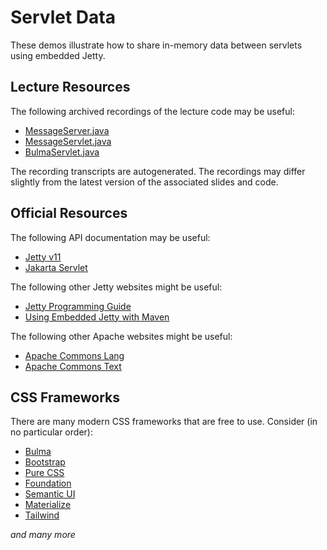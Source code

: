 Servlet Data
=================================================

These demos illustrate how to share in-memory data between servlets using embedded Jetty.

## Lecture Resources ##

The following archived recordings of the lecture code may be useful:

  - [MessageServer.java](https://drive.google.com/file/d/1AhKibA6CMpro8BI7IsmTnRPCmj_kkube/view?usp=sharing)
  - [MessageServlet.java](https://drive.google.com/file/d/19NR1YdmY1MWH8OH3A0zRypiCSPnBSfCg/view?usp=sharing)
  - [BulmaServlet.java](https://drive.google.com/file/d/1Tg5XcUStSyEAuzaEQ1Da6C66ExpxA2Lc/view?usp=sharing)

The recording transcripts are autogenerated. The recordings may differ slightly from the latest version of the associated slides and code.

## Official Resources ##

The following API documentation may be useful:

  - [Jetty v11](https://www.eclipse.org/jetty/javadoc/jetty-11/)
  - [Jakarta Servlet](https://javadoc.io/doc/jakarta.servlet/jakarta.servlet-api/latest/)

The following other Jetty websites might be useful:

  - [Jetty Programming Guide](https://www.eclipse.org/jetty/documentation/jetty-11/programming-guide/index.html)
  - [Using Embedded Jetty with Maven](https://www.eclipse.org/jetty/documentation/jetty-11/programming-guide/index.html#configuring-embedded-jetty-with-maven)

The following other Apache websites might be useful:

  - [Apache Commons Lang](https://commons.apache.org/proper/commons-lang/)
  - [Apache Commons Text](https://commons.apache.org/proper/commons-text/) 

## CSS Frameworks

There are many modern CSS frameworks that are free to use. Consider (in no particular order):

- [Bulma](https://bulma.io/)
- [Bootstrap](https://getbootstrap.com/)
- [Pure CSS](https://purecss.io/)
- [Foundation](https://get.foundation/)
- [Semantic UI](https://semantic-ui.com/)
- [Materialize](https://materializecss.com/)
- [Tailwind](https://tailwindcss.com/)

*and many more*
